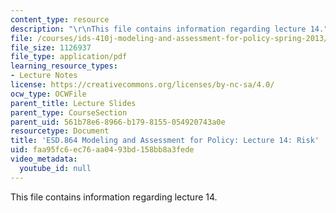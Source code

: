 ```yaml
---
content_type: resource
description: "\r\nThis file contains information regarding lecture 14."
file: /courses/ids-410j-modeling-and-assessment-for-policy-spring-2013/faa95fc6ec76aa0493bd158bb8a3fede_MITESD_864S13_lecture14.pdf
file_size: 1126937
file_type: application/pdf
learning_resource_types:
- Lecture Notes
license: https://creativecommons.org/licenses/by-nc-sa/4.0/
ocw_type: OCWFile
parent_title: Lecture Slides
parent_type: CourseSection
parent_uid: 561b78e6-8966-b179-8155-054920743a0e
resourcetype: Document
title: 'ESD.864 Modeling and Assessment for Policy: Lecture 14: Risk'
uid: faa95fc6-ec76-aa04-93bd-158bb8a3fede
video_metadata:
  youtube_id: null
---
```


This file contains information regarding lecture 14.